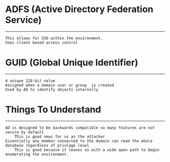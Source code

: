 # ADFS (Active Directory Federation Service)
***
	This allows for SSO within the environment.
	Uses client based access control

# GUID (Global Unique Identifier)
***
	A unique 128-bit value
	Assigned when a domain user or group  is created
	Used by AD to identify objects internally
# Things To Understand
***
	AD is designed to be backwards compatible so many features are not secure by default
		This is good news for us as the attacker
	Essentially any member connected to the domain can read the whole database regardless of privlage level
		This is good because it leaves us with a wide open path to begin enumerating the environment.
